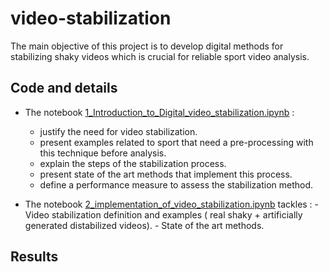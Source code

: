 # video-stabilization
The main objective of this project is to develop digital methods for stabilizing shaky videos which is crucial for reliable sport video analysis.

## Code and details

* The notebook [1_Introduction_to_Digital_video_stabilization.ipynb](https://github.com/centralelyon/video-stabilization/blob/main/1_Introduction_to_Digital_video_stabilization.ipynb) : 
	- justify the need for video stabilization.
	- present examples related to sport that need a pre-processing with this technique before analysis.
	- explain the steps of the stabilization process.
	- present state of the art methods that implement this process.
	- define a performance measure to assess the stabilization method.

* The notebook [2_implementation_of_video_stabilization.ipynb](https://github.com/centralelyon/Sound-Detection/blob/main/2_Feature_extraction_from_Audio_signal.ipynb) tackles : 
    	- Video stabilization definition and examples ( real shaky + artificially generated distabilized videos).
    	- State of the art methods.


## Results
